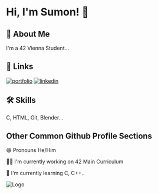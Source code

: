 
# Hi, I'm Sumon! 👋


## 🚀 About Me
I'm a 42 Vienna Student...


## 🔗 Links
[![portfolio](https://img.shields.io/badge/my_portfolio-000?style=for-the-badge&logo=ko-fi&logoColor=white)](https://sumon.carrd.co/)
[![linkedin](https://img.shields.io/badge/linkedin-0A66C2?style=for-the-badge&logo=linkedin&logoColor=white)](https://www.linkedin.com/in/sumon-md-ohiduzzaman/)


## 🛠 Skills
C, HTML, Git, Blender...


## Other Common Github Profile Sections
😄 Pronouns He/Him

👩‍💻 I'm currently working on 42 Main Curriculum

🧠 I'm currently learning C, C++..




![Logo](https://www.xing.com/imagecache/public/scaled_original_image/eyJ1dWlkIjoiMjQzNGU2NWItY2Y1Mi00YThkLTkyOWYtNTY1NDJjM2E0OTUyIiwiYXBwX2NvbnRleHQiOiJlbnRpdHktcGFnZXMiLCJtYXhfd2lkdGgiOjEwMjQsIm1heF9oZWlnaHQiOjEwMjR9?signature=dc9e7961d9c69f4c0acc1858ca9d2bb6406e1cbaa93b8e8d73d26e3f170f5ac2)

